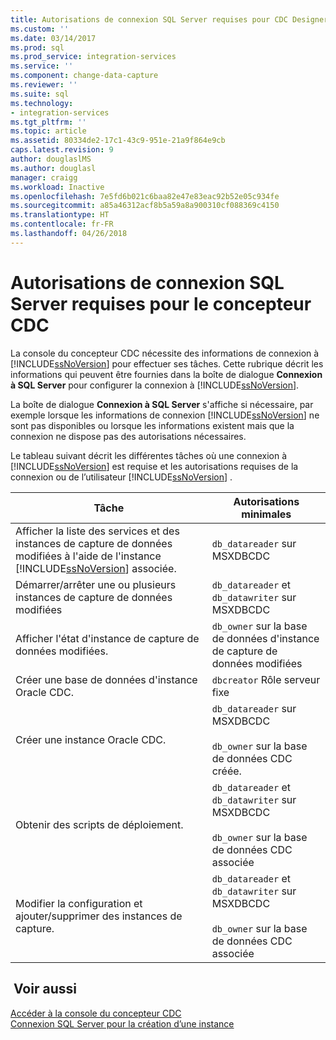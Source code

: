 ```yaml
---
title: Autorisations de connexion SQL Server requises pour CDC Designer | Microsoft Docs
ms.custom: ''
ms.date: 03/14/2017
ms.prod: sql
ms.prod_service: integration-services
ms.service: ''
ms.component: change-data-capture
ms.reviewer: ''
ms.suite: sql
ms.technology:
- integration-services
ms.tgt_pltfrm: ''
ms.topic: article
ms.assetid: 80334de2-17c1-43c9-951e-21a9f864e9cb
caps.latest.revision: 9
author: douglaslMS
ms.author: douglasl
manager: craigg
ms.workload: Inactive
ms.openlocfilehash: 7e5fd6b021c6baa82e47e83eac92b52e05c934fe
ms.sourcegitcommit: a85a46312acf8b5a59a8a900310cf088369c4150
ms.translationtype: HT
ms.contentlocale: fr-FR
ms.lasthandoff: 04/26/2018
---
```

# <a name="sql-server-connection-required-permissions-for-the-cdc-designer"></a>Autorisations de connexion SQL Server requises pour le concepteur CDC
  La console du concepteur CDC nécessite des informations de connexion à [!INCLUDE[ssNoVersion](../../includes/ssnoversion-md.md)] pour effectuer ses tâches. Cette rubrique décrit les informations qui peuvent être fournies dans la boîte de dialogue **Connexion à SQL Server** pour configurer la connexion à [!INCLUDE[ssNoVersion](../../includes/ssnoversion-md.md)].  
  
 La boîte de dialogue **Connexion à SQL Server** s'affiche si nécessaire, par exemple lorsque les informations de connexion [!INCLUDE[ssNoVersion](../../includes/ssnoversion-md.md)] ne sont pas disponibles ou lorsque les informations existent mais que la connexion ne dispose pas des autorisations nécessaires.  
  
 Le tableau suivant décrit les différentes tâches où une connexion à [!INCLUDE[ssNoVersion](../../includes/ssnoversion-md.md)] est requise et les autorisations requises de la connexion ou de l’utilisateur [!INCLUDE[ssNoVersion](../../includes/ssnoversion-md.md)] .  
  
|Tâche|Autorisations minimales|  
|----------|-------------------------|  
|Afficher la liste des services et des instances de capture de données modifiées à l'aide de l'instance [!INCLUDE[ssNoVersion](../../includes/ssnoversion-md.md)] associée.|`db_datareader` sur MSXDBCDC|  
|Démarrer/arrêter une ou plusieurs instances de capture de données modifiées|`db_datareader` et `db_datawriter` sur MSXDBCDC|  
|Afficher l'état d'instance de capture de données modifiées.|`db_owner` sur la base de données d'instance de capture de données modifiées|  
|Créer une base de données d'instance Oracle CDC.|`dbcreator` Rôle serveur fixe|  
|Créer une instance Oracle CDC.|`db_datareader` sur MSXDBCDC<br /><br /> `db_owner` sur la base de données CDC créée.|  
|Obtenir des scripts de déploiement.|`db_datareader` et `db_datawriter` sur MSXDBCDC<br /><br /> `db_owner` sur la base de données CDC associée|  
|Modifier la configuration et ajouter/supprimer des instances de capture.|`db_datareader` et `db_datawriter` sur MSXDBCDC<br /><br /> `db_owner` sur la base de données CDC associée|  
  
## <a name="see-also"></a> Voir aussi  
 [Accéder à la console du concepteur CDC](../../integration-services/change-data-capture/access-the-cdc-designer-console.md)   
 [Connexion SQL Server pour la création d’une instance](../../integration-services/change-data-capture/sql-server-connection-for-instance-creation.md)  
  
  
